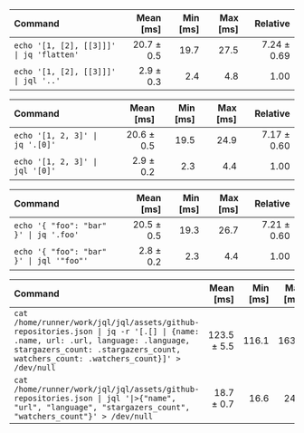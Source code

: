 | Command | Mean [ms] | Min [ms] | Max [ms] | Relative |
|:---|---:|---:|---:|---:|
| `echo '[1, [2], [[3]]]' \| jq 'flatten'` | 20.7 ± 0.5 | 19.7 | 27.5 | 7.24 ± 0.69 |
| `echo '[1, [2], [[3]]]' \| jql '..'` | 2.9 ± 0.3 | 2.4 | 4.8 | 1.00 |

| Command | Mean [ms] | Min [ms] | Max [ms] | Relative |
|:---|---:|---:|---:|---:|
| `echo '[1, 2, 3]' \| jq '.[0]'` | 20.6 ± 0.5 | 19.5 | 24.9 | 7.17 ± 0.60 |
| `echo '[1, 2, 3]' \| jql '[0]'` | 2.9 ± 0.2 | 2.3 | 4.4 | 1.00 |

| Command | Mean [ms] | Min [ms] | Max [ms] | Relative |
|:---|---:|---:|---:|---:|
| `echo '{ "foo": "bar" }' \| jq '.foo'` | 20.5 ± 0.5 | 19.3 | 26.7 | 7.21 ± 0.60 |
| `echo '{ "foo": "bar" }' \| jql '"foo"'` | 2.8 ± 0.2 | 2.3 | 4.4 | 1.00 |

| Command | Mean [ms] | Min [ms] | Max [ms] | Relative |
|:---|---:|---:|---:|---:|
| `cat /home/runner/work/jql/jql/assets/github-repositories.json \| jq -r '[.[] \| {name: .name, url: .url, language: .language, stargazers_count: .stargazers_count, watchers_count: .watchers_count}]' > /dev/null` | 123.5 ± 5.5 | 116.1 | 163.4 | 6.59 ± 0.38 |
| `cat /home/runner/work/jql/jql/assets/github-repositories.json \| jql '\|>{"name", "url", "language", "stargazers_count", "watchers_count"}' > /dev/null` | 18.7 ± 0.7 | 16.6 | 24.1 | 1.00 |

